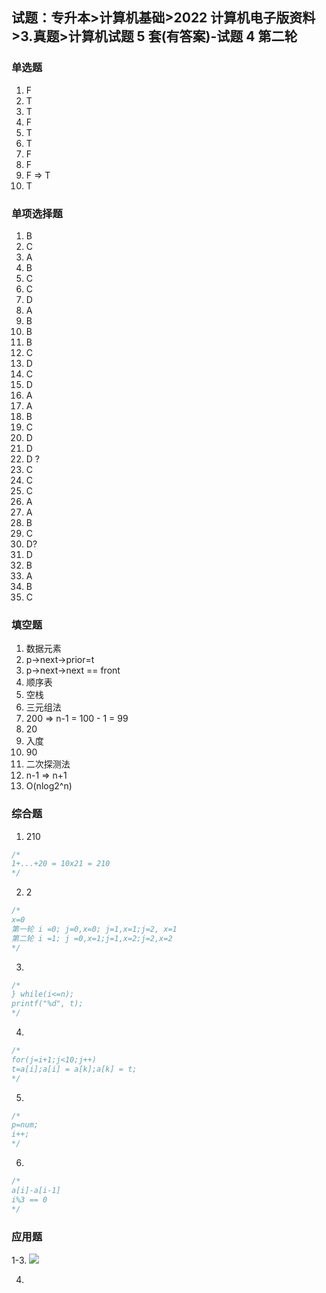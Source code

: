## 试题：专升本>计算机基础>2022 计算机电子版资料>3.真题>计算机试题 5 套(有答案)-试题 4 第二轮

### 单选题

1. F
2. T
3. T
4. F
5. T
6. T
7. F
8. F
9. F => T
10. T

### 单项选择题

1. B
2. C
3. A
4. B
5. C
6. C
7. D
8. A
9. B
10. B
11. B
12. C
13. D
14. C
15. D
16. A
17. A
18. B
19. C
20. D
21. D
22. D ?
23. C
24. C
25. C
26. A
27. A
28. B
29. C
30. D?
31. D
32. B
33. A
34. B
35. C

### 填空题

1. 数据元素
2. p->next->prior=t
3. p->next->next == front
4. 顺序表
5. 空栈
6. 三元组法
7. 200 => n-1 = 100 - 1 = 99
8. 20
9. 入度
10. 90
11. 二次探测法
12. n-1 => n+1
13. O(nlog2^n)

### 综合题

1. 210

```c
/*
1+...+20 = 10x21 = 210
*/
```

2. 2

```c
/*
x=0
第一轮 i =0; j=0,x=0; j=1,x=1;j=2, x=1
第二轮 i =1; j =0,x=1;j=1,x=2;j=2,x=2
*/
```

3.

```c
/*
} while(i<=n);
printf("%d", t);
*/
```

4.

```c
/*
for(j=i+1;j<10;j++)
t=a[i];a[i] = a[k];a[k] = t;
*/
```

5.

```c
/*
p=num;
i++;
*/
```

6.

```c
/*
a[i]-a[i-1]
i%3 == 0
*/
```

### 应用题

1-3.
![](https://blog-1300014307.cos.ap-guangzhou.myqcloud.com/202312131746095.png)

4.
